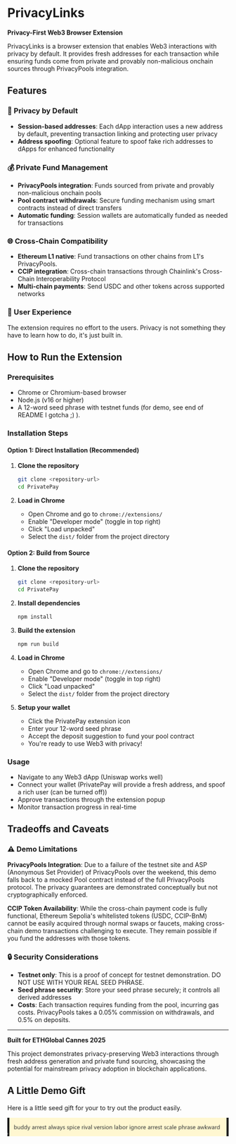 # PrivacyLinks

**Privacy-First Web3 Browser Extension**

PrivacyLinks is a browser extension that enables Web3 interactions with privacy by default. It provides fresh addresses for each transaction while ensuring funds come from private and provably non-malicious onchain sources through PrivacyPools integration.

## Features

### 🔐 Privacy by Default
- **Session-based addresses**: Each dApp interaction uses a new address by default, preventing transaction linking and protecting user privacy
- **Address spoofing**: Optional feature to spoof fake rich addresses to dApps for enhanced functionality

### 💰 Private Fund Management
- **PrivacyPools integration**: Funds sourced from private and provably non-malicious onchain pools
- **Pool contract withdrawals**: Secure funding mechanism using smart contracts instead of direct transfers
- **Automatic funding**: Session wallets are automatically funded as needed for transactions

### 🌐 Cross-Chain Compatibility
- **Ethereum L1 native**: Fund transactions on other chains from L1's PrivacyPools.
- **CCIP integration**: Cross-chain transactions through Chainlink's Cross-Chain Interoperability Protocol
- **Multi-chain payments**: Send USDC and other tokens across supported networks

### 🎯 User Experience
The extension requires no effort to the users. Privacy is not something they have to learn how to do, it's
just built in.

## How to Run the Extension

### Prerequisites
- Chrome or Chromium-based browser
- Node.js (v16 or higher)
- A 12-word seed phrase with testnet funds (for demo, see end of README I gotcha ;) ). 

### Installation Steps

#### Option 1: Direct Installation (Recommended)
1. **Clone the repository**
   ```bash
   git clone <repository-url>
   cd PrivatePay
   ```

2. **Load in Chrome**
   - Open Chrome and go to `chrome://extensions/`
   - Enable "Developer mode" (toggle in top right)
   - Click "Load unpacked"
   - Select the `dist/` folder from the project directory

#### Option 2: Build from Source
1. **Clone the repository**
   ```bash
   git clone <repository-url>
   cd PrivatePay
   ```

2. **Install dependencies**
   ```bash
   npm install
   ```

3. **Build the extension**
   ```bash
   npm run build
   ```

4. **Load in Chrome**
   - Open Chrome and go to `chrome://extensions/`
   - Enable "Developer mode" (toggle in top right)
   - Click "Load unpacked"
   - Select the `dist/` folder from the project directory

5. **Setup your wallet**
   - Click the PrivatePay extension icon
   - Enter your 12-word seed phrase
   - Accept the deposit suggestion to fund your pool contract
   - You're ready to use Web3 with privacy!

### Usage
- Navigate to any Web3 dApp (Uniswap works well)
- Connect your wallet (PrivatePay will provide a fresh address, and spoof a rich user (can be turned off))
- Approve transactions through the extension popup
- Monitor transaction progress in real-time

## Tradeoffs and Caveats

### ⚠️ Demo Limitations

**PrivacyPools Integration**: Due to a failure of the testnet site and ASP (Anonymous Set Provider) of PrivacyPools over the weekend, this demo falls back to a mocked Pool contract instead of the full PrivacyPools protocol. The privacy guarantees are demonstrated conceptually but not cryptographically enforced.

**CCIP Token Availability**: While the cross-chain payment code is fully functional, Ethereum Sepolia's whitelisted tokens (USDC, CCIP-BnM) cannot be easily acquired through normal swaps or faucets, making cross-chain demo transactions challenging to execute. They remain possible if you fund the addresses with those tokens.

### 🔒 Security Considerations
- **Testnet only**: This is a proof of concept for testnet demonstration. DO NOT USE WITH YOUR REAL SEED PHRASE.
- **Seed phrase security**: Store your seed phrase securely; it controls all derived addresses
- **Costs**: Each transaction requires funding from the pool, incurring gas costs. PrivacyPools takes a 0.05% commission on withdrawals, and 0.5% on deposits.

---

**Built for ETHGlobal Cannes 2025** 

This project demonstrates privacy-preserving Web3 interactions through fresh address generation and private fund sourcing, showcasing the potential for mainstream privacy adoption in blockchain applications.


## A Little Demo Gift

Here is a little seed gift for your to try out the product easily.

![Demo Seed Phrase](image.png)

